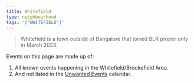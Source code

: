 ```yaml
---
title: Whitefield
type: neighbourhood
tags: '["WHITEFIELD"]'
--- 
```

> Whitefield is a town outside of Bangalore that joined BLR proper only in
  March 2023.

Events on this page are made up of:

1. All known events happening in the Whitefield/Brookefield Area.
2. And not listed in the [Unwanted Events](/cal/unwanted/) calendar.
